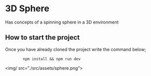 # 3D Sphere

Has concepts of a spinning sphere in a 3D environment

## How to start the project

Once you have already cloned the project write the command below;

            npm install && npm run dev

<img/ src="./src/assets/sphere.png">
